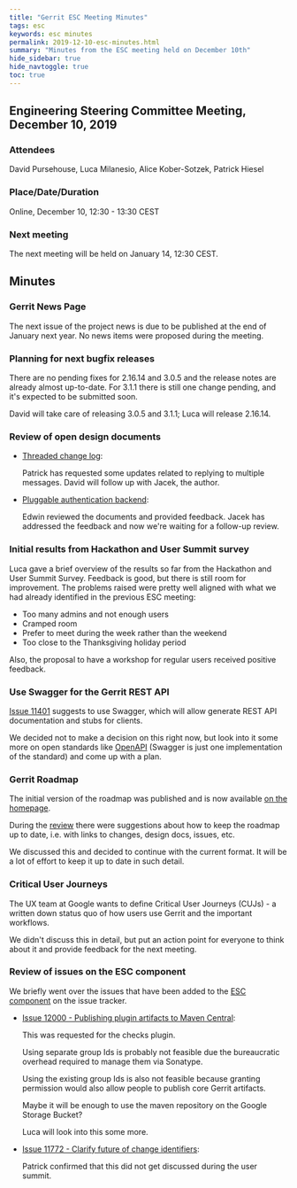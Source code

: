 ```yaml
---
title: "Gerrit ESC Meeting Minutes"
tags: esc
keywords: esc minutes
permalink: 2019-12-10-esc-minutes.html
summary: "Minutes from the ESC meeting held on December 10th"
hide_sidebar: true
hide_navtoggle: true
toc: true
---
```


## Engineering Steering Committee Meeting, December 10, 2019

### Attendees

David Pursehouse, Luca Milanesio, Alice Kober-Sotzek, Patrick Hiesel

### Place/Date/Duration

Online, December 10, 12:30 - 13:30 CEST

### Next meeting

The next meeting will be held on January 14, 12:30 CEST.

## Minutes

### Gerrit News Page

The next issue of the project news is due to be published at the end
of January next year. No news items were proposed during the meeting.

### Planning for next bugfix releases

There are no pending fixes for 2.16.14 and 3.0.5 and the release notes
are already almost up-to-date. For 3.1.1 there is still one change pending,
and it's expected to be submitted soon.

David will take care of releasing 3.0.5 and 3.1.1; Luca will release 2.16.14.

### Review of open design documents

* [Threaded change log](https://gerrit-review.googlesource.com/c/homepage/+/245316):

  Patrick has requested some updates related to replying to multiple
  messages. David will follow up with Jacek, the author.

* [Pluggable authentication backend](https://gerrit-review.googlesource.com/c/homepage/+/246449):

  Edwin reviewed the documents and provided feedback. Jacek has addressed
  the feedback and now we're waiting for a follow-up review.

### Initial results from Hackathon and User Summit survey

Luca gave a brief overview of the results so far from the Hackathon
and User Summit Survey.  Feedback is good, but there is still room
for improvement. The problems raised were pretty well aligned with
what we had already identified in the previous ESC meeting:

- Too many admins and not enough users
- Cramped room
- Prefer to meet during the week rather than the weekend
- Too close to the Thanksgiving holiday period

Also, the proposal to have a workshop for regular users received positive feedback.

### Use Swagger for the Gerrit REST API

[Issue 11401](https://bugs.chromium.org/p/gerrit/issues/detail?id=11401) suggests
to use Swagger, which will allow generate REST API documentation and
stubs for clients.

We decided not to make a decision on this right now, but look into it
some more on open standards like [OpenAPI](https://www.openapis.org/) (Swagger is
just one implementation of the standard) and come up with a plan.

### Gerrit Roadmap

The initial version of the roadmap was published and is now available
[on the homepage](https://www.gerritcodereview.com/roadmap.html).

During the
[review](https://gerrit-review.googlesource.com/c/homepage/+/246712) there
were suggestions about how to keep the roadmap up to date, i.e. with links
to changes, design docs, issues, etc.

We discussed this and decided to continue with the current format. It will
be a lot of effort to keep it up to date in such detail.

### Critical User Journeys

The UX team at Google wants to define Critical User Journeys (CUJs) - a
written down status quo of how users use Gerrit and the important workflows.

We didn't discuss this in detail, but put an action point for everyone to
think about it and provide feedback for the next meeting.

### Review of issues on the ESC component

We briefly went over the issues that have been added to the
[ESC component](https://bugs.chromium.org/p/gerrit/issues/list?q=component=ESC)
on the issue tracker.

- [Issue 12000 - Publishing plugin artifacts to Maven Central](https://bugs.chromium.org/p/gerrit/issues/detail?id=12000):

  This was requested for the checks plugin.

  Using separate group Ids is probably not feasible due the bureaucratic
  overhead required to manage them via Sonatype.

  Using the existing group Ids is also not feasible because granting permission
  would also allow people to publish core Gerrit artifacts.

  Maybe it will be enough to use the maven repository on the Google Storage
  Bucket?

  Luca will look into this some more.

- [Issue 11772 - Clarify future of change identifiers](https://bugs.chromium.org/p/gerrit/issues/detail?id=11772):

  Patrick confirmed that this did not get discussed during the user summit.
